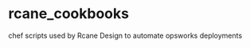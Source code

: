 rcane_cookbooks
===============

chef scripts used by Rcane Design to automate opsworks deployments
